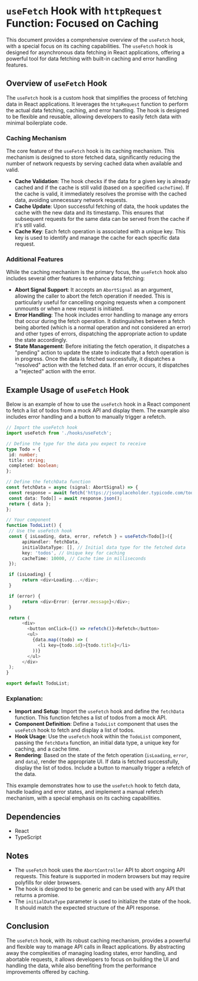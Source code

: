 # `useFetch` Hook with `httpRequest` Function: Focused on Caching

This document provides a comprehensive overview of the `useFetch` hook, with a special focus on its caching capabilities. The `useFetch` hook is designed for asynchronous data fetching in React applications, offering a powerful tool for data fetching with built-in caching and error handling features.

## Overview of `useFetch` Hook

The `useFetch` hook is a custom hook that simplifies the process of fetching data in React applications. It leverages the `httpRequest` function to perform the actual data fetching, caching, and error handling. The hook is designed to be flexible and reusable, allowing developers to easily fetch data with minimal boilerplate code.

### Caching Mechanism

The core feature of the `useFetch` hook is its caching mechanism. This mechanism is designed to store fetched data, significantly reducing the number of network requests by serving cached data when available and valid.

- **Cache Validation**: The hook checks if the data for a given key is already cached and if the cache is still valid (based on a specified `cacheTime`). If the cache is valid, it immediately resolves the promise with the cached data, avoiding unnecessary network requests.
- **Cache Update**: Upon successful fetching of data, the hook updates the cache with the new data and its timestamp. This ensures that subsequent requests for the same data can be served from the cache if it's still valid.
- **Cache Key**: Each fetch operation is associated with a unique key. This key is used to identify and manage the cache for each specific data request.

### Additional Features

While the caching mechanism is the primary focus, the `useFetch` hook also includes several other features to enhance data fetching:

- **Abort Signal Support**: It accepts an `AbortSignal` as an argument, allowing the caller to abort the fetch operation if needed. This is particularly useful for cancelling ongoing requests when a component unmounts or when a new request is initiated.
- **Error Handling**: The hook includes error handling to manage any errors that occur during the fetch operation. It distinguishes between a fetch being aborted (which is a normal operation and not considered an error) and other types of errors, dispatching the appropriate action to update the state accordingly.
- **State Management**: Before initiating the fetch operation, it dispatches a "pending" action to update the state to indicate that a fetch operation is in progress. Once the data is fetched successfully, it dispatches a "resolved" action with the fetched data. If an error occurs, it dispatches a "rejected" action with the error.

## Example Usage of `useFetch` Hook

Below is an example of how to use the `useFetch` hook in a React component to fetch a list of todos from a mock API and display them. The example also includes error handling and a button to manually trigger a refetch.

```typescript
// Import the useFetch hook
import useFetch from './hooks/useFetch';

// Define the type for the data you expect to receive
type Todo = {
 id: number;
 title: string;
 completed: boolean;
};

// Define the fetchData function
const fetchData = async (signal: AbortSignal) => {
 const response = await fetch('https://jsonplaceholder.typicode.com/todos', { signal });
 const data: Todo[] = await response.json();
 return { data };
};

// Your component
function TodoList() {
 // Use the useFetch hook
 const { isLoading, data, error, refetch } = useFetch<Todo[]>({
      apiHandler: fetchData,
      initialDataType: [], // Initial data type for the fetched data
      key: 'todos', // Unique key for caching
      cacheTime: 10000, // Cache time in milliseconds
 });

 if (isLoading) {
      return <div>Loading...</div>;
 }

 if (error) {
      return <div>Error: {error.message}</div>;
 }

 return (
      <div>
        <button onClick={() => refetch()}>Refetch</button>
        <ul>
          {data.map((todo) => (
            <li key={todo.id}>{todo.title}</li>
          ))}
        </ul>
      </div>
 );
}

export default TodoList;
```

### Explanation:

- **Import and Setup**: Import the `useFetch` hook and define the `fetchData` function. This function fetches a list of todos from a mock API.
- **Component Definition**: Define a `TodoList` component that uses the `useFetch` hook to fetch and display a list of todos.
- **Hook Usage**: Use the `useFetch` hook within the `TodoList` component, passing the `fetchData` function, an initial data type, a unique key for caching, and a cache time.
- **Rendering**: Based on the state of the fetch operation (`isLoading`, `error`, and `data`), render the appropriate UI. If data is fetched successfully, display the list of todos. Include a button to manually trigger a refetch of the data.

This example demonstrates how to use the `useFetch` hook to fetch data, handle loading and error states, and implement a manual refetch mechanism, with a special emphasis on its caching capabilities.

## Dependencies

- React
- TypeScript

## Notes

- The `useFetch` hook uses the `AbortController` API to abort ongoing API requests. This feature is supported in modern browsers but may require polyfills for older browsers.
- The hook is designed to be generic and can be used with any API that returns a promise.
- The `initialDataType` parameter is used to initialize the state of the hook. It should match the expected structure of the API response.

## Conclusion

The `useFetch` hook, with its robust caching mechanism, provides a powerful and flexible way to manage API calls in React applications. By abstracting away the complexities of managing loading states, error handling, and abortable requests, it allows developers to focus on building the UI and handling the data, while also benefiting from the performance improvements offered by caching.